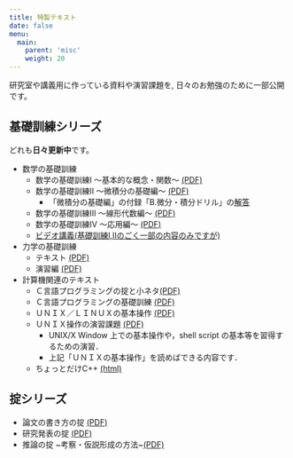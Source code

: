 ```yaml
---
title: 特製テキスト
date: false
menu:
  main:
    parent: 'misc'
    weight: 20
---
```


研究室や講義用に作っている資料や演習課題を, 日々のお勉強のために一部公開です。

## 基礎訓練シリーズ
どれも**日々更新中**です。

- 数学の基礎訓練
	+ 数学の基礎訓練I 〜基本的な概念・関数〜 [(PDF)](http://bcl.sci.yamaguchi-u.ac.jp/~jun/download/texts/math-lesson.pdf)
	+ 数学の基礎訓練II 〜微積分の基礎編〜 [(PDF)](http://bcl.sci.yamaguchi-u.ac.jp/~jun/download/texts/math-lesson2.pdf)
		* 「微積分の基礎編」の付録「B.微分・積分ドリル」の[解答](http://bcl.sci.yamaguchi-u.ac.jp/~jun/download/texts/classes/math/080626-biseki-answer.pdf)
	+ 数学の基礎訓練III 〜線形代数編〜 [(PDF)](http://bcl.sci.yamaguchi-u.ac.jp/~jun/download/texts/math-lesson3.pdf)
	+ 数学の基礎訓練IV 〜応用編〜 [(PDF)](http://bcl.sci.yamaguchi-u.ac.jp/~jun/download/texts/math-lesson4.pdf)
  + [ビデオ講義(基礎訓練I,IIのごく一部の内容のみですが)](../vlectures)
- 力学の基礎訓練
	+ テキスト [(PDF)](http://bcl.sci.yamaguchi-u.ac.jp/~jun/download/texts/physics-book.pdf)
	+ 演習編 [(PDF)](http://bcl.sci.yamaguchi-u.ac.jp/~jun/download/texts/physics-exercise.pdf)
- 計算機関連のテキスト
	+ Ｃ言語プログラミングの掟と小ネタ[(PDF)](http://bcl.sci.yamaguchi-u.ac.jp/~jun/download/texts/C.pdf)
	+ Ｃ言語プログラミングの基礎訓練 [(PDF)](http://bcl.sci.yamaguchi-u.ac.jp/~jun/download/texts/C-lesson.pdf)
	+ ＵＮＩＸ／ＬＩＮＵＸの基本操作 [(PDF)](http://bcl.sci.yamaguchi-u.ac.jp/~jun/download/texts/unix.pdf)
	+ ＵＮＩＸ操作の演習課題 [(PDF)](http://bcl.sci.yamaguchi-u.ac.jp/~jun/download/texts/unix-lesson.pdf)
		* UNIX/X Window 上での基本操作や，shell script の基本等を習得するための演習．
		* 上記「ＵＮＩＸの基本操作」を読めばできる内容です．
	+ ちょっとだけC++ [(html)](../cpp)

## 掟シリーズ
- 論文の書き方の掟
[(PDF)](http://bcl.sci.yamaguchi-u.ac.jp/~jun/download/texts/paper.pdf)
- 研究発表の掟
[(PDF)](http://bcl.sci.yamaguchi-u.ac.jp/~jun/download/texts/presen.pdf)
- 推論の掟 ~考察・仮説形成の方法~[(PDF)](http://bcl.sci.yamaguchi-u.ac.jp/~jun/download/texts/argument.pdf)
